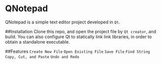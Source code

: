 # QNotepad
QNotepad is a simple text editor project developed in `Qt`.

##Installation
Clone this repo, and open the project file by `Qt creator`, and build.
You can also configure Qt to statically link link libraries,
in order to obtain a standalone executable.

##Features
`Create New File`
`Open Existing File`
`Save File`
`Find String`
`Copy, Cut, and Paste`
`Undo and Redo`
